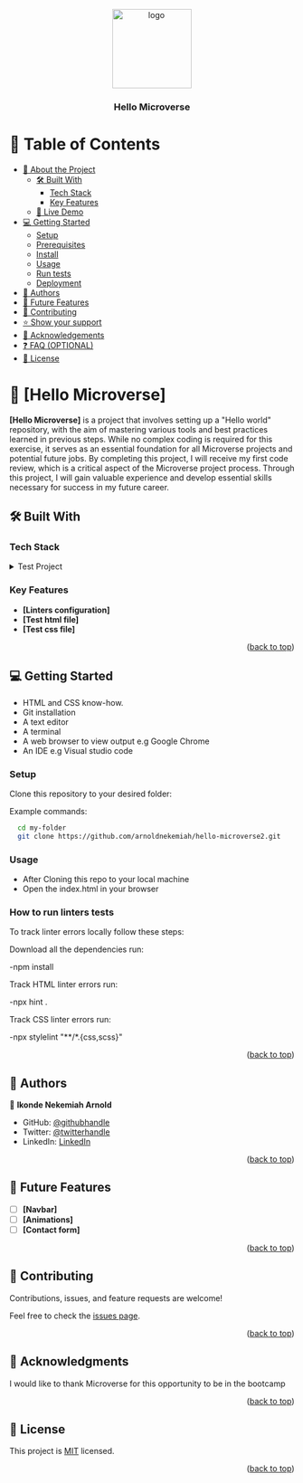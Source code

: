 <a name="readme-top"></a>

<div align="center">
  <!-- You are encouraged to replace this logo with your own! Otherwise you can also remove it. -->
  <img src="murple_logo.png" alt="logo" width="140"  height="auto" />
  <br/>

  <h3><b>Hello Microverse</b></h3>

</div>

<!-- TABLE OF CONTENTS -->

# 📗 Table of Contents

- [📖 About the Project](#about-project)
  - [🛠 Built With](#built-with)
    - [Tech Stack](#tech-stack)
    - [Key Features](#key-features)
  - [🚀 Live Demo](#live-demo)
- [💻 Getting Started](#getting-started)
  - [Setup](#setup)
  - [Prerequisites](#prerequisites)
  - [Install](#install)
  - [Usage](#usage)
  - [Run tests](#run-tests)
  - [Deployment](#triangular_flag_on_post-deployment)
- [👥 Authors](#authors)
- [🔭 Future Features](#future-features)
- [🤝 Contributing](#contributing)
- [⭐️ Show your support](#support)
- [🙏 Acknowledgements](#acknowledgements)
- [❓ FAQ (OPTIONAL)](#faq)
- [📝 License](#license)

<!-- PROJECT DESCRIPTION -->

# 📖 [Hello Microverse] <a name="about-project"></a>

**[Hello Microverse]** is a project that involves setting up a "Hello world" repository, with the aim of mastering various tools and best practices learned in previous steps. While no complex coding is required for this exercise, it serves as an essential foundation for all Microverse projects and potential future jobs. By completing this project, I will receive my first code review, which is a critical aspect of the Microverse project process. Through this project, I will gain valuable experience and develop essential skills necessary for success in my future career.

## 🛠 Built With <a name="built-with"></a>

### Tech Stack <a name="tech-stack"></a>

<details>
  <summary>Test Project</summary>
  <ul>
    <li><a href="#">css</a></li>
    <li><a href="#">html</a></li>
  </ul>
</details>


<!-- Features -->

### Key Features <a name="key-features"></a>

- **[Linters configuration]**
- **[Test html file]**
- **[Test css file]**

<p align="right">(<a href="#readme-top">back to top</a>)</p>

## 💻 Getting Started <a name="getting-started"></a>

- HTML and CSS know-how.
- Git installation
- A text editor
- A terminal
- A web browser to view output e.g Google Chrome
- An IDE e.g Visual studio code 

### Setup

Clone this repository to your desired folder:

Example commands:
```sh
  cd my-folder
  git clone https://github.com/arnoldnekemiah/hello-microverse2.git
```

### Usage
- After Cloning this repo to your local machine
- Open the index.html in your browser

### How to run linters tests

To track linter errors locally follow these steps:

Download all the dependencies run:

-npm install

Track HTML linter errors run:

-npx hint .

Track CSS linter errors run:

-npx stylelint "**/*.{css,scss}"





<p align="right">(<a href="#readme-top">back to top</a>)</p>

<!-- AUTHORS -->

## 👥 Authors <a name="authors"></a>

👤 **Ikonde Nekemiah Arnold**

- GitHub: [@githubhandle](https://github.com/arnoldnekemiah)
- Twitter: [@twitterhandle](https://twitter.com/arnoldikonde)
- LinkedIn: [LinkedIn](https://www.linkedin.com/in/arnold-nekemiah-b050621ab/)

<p align="right">(<a href="#readme-top">back to top</a>)</p>

<!-- FUTURE FEATURES -->

## 🔭 Future Features <a name="future-features"></a>

- [ ] **[Navbar]**
- [ ] **[Animations]**
- [ ] **[Contact form]**

<p align="right">(<a href="#readme-top">back to top</a>)</p>

<!-- CONTRIBUTING -->

## 🤝 Contributing <a name="contributing"></a>

Contributions, issues, and feature requests are welcome!

Feel free to check the [issues page](../../issues/).

<p align="right">(<a href="#readme-top">back to top</a>)</p>

<!-- ACKNOWLEDGEMENTS -->

## 🙏 Acknowledgments <a name="acknowledgements"></a>


I would like to thank Microverse for this opportunity to be in the bootcamp

<p align="right">(<a href="#readme-top">back to top</a>)</p>

<!-- FAQ (optional) -->


<!-- LICENSE -->

## 📝 License <a name="license"></a>

This project is [MIT](./LICENSE) licensed.
<p align="right">(<a href="#readme-top">back to top</a>)</p>
